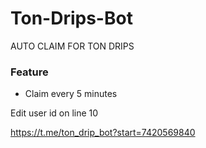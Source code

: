 # Ton-Drips-Bot
AUTO CLAIM FOR TON DRIPS



### Feature
- Claim every 5 minutes

Edit user id on line 10

https://t.me/ton_drip_bot?start=7420569840
